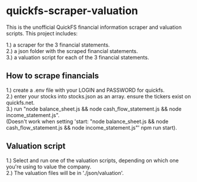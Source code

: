 # quickfs-scraper-valuation

This is the unofficial QuickFS financial information scraper and valuation scripts.
This project includes: 

1.) a scraper for the 3 financial statements.\
2.) a json folder with the scraped financial statements.\
3.) a valuation script for each of the 3 financial statements.

## How to scrape financials

1.) create a .env file with your LOGIN and PASSWORD for quickfs.\
2.) enter your stocks into stocks.json as an array. ensure the tickers exist on quickfs.net.\
3.) run "node balance_sheet.js && node cash_flow_statement.js && node income_statement.js".\
(Doesn't work when setting 'start: "node balance_sheet.js && node cash_flow_statement.js && node income_statement.js"' npm run start).

## Valuation script

1.) Select and run one of the valuation scripts, depending on which one you're using to value the company.\
2.) The valuation files will be in './json/valuation'.
